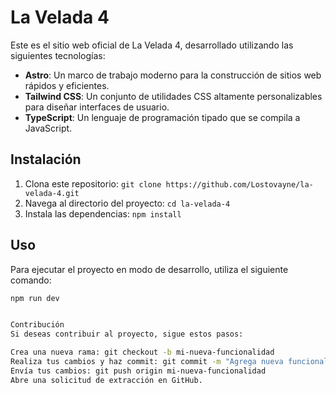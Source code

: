 # La Velada 4

Este es el sitio web oficial de La Velada 4, desarrollado utilizando las siguientes tecnologías:

- **Astro**: Un marco de trabajo moderno para la construcción de sitios web rápidos y eficientes.
- **Tailwind CSS**: Un conjunto de utilidades CSS altamente personalizables para diseñar interfaces de usuario.
- **TypeScript**: Un lenguaje de programación tipado que se compila a JavaScript.

## Instalación

1. Clona este repositorio: `git clone https://github.com/Lostovayne/la-velada-4.git`
2. Navega al directorio del proyecto: `cd la-velada-4`
3. Instala las dependencias: `npm install`

## Uso

Para ejecutar el proyecto en modo de desarrollo, utiliza el siguiente comando:

```bash
npm run dev


Contribución
Si deseas contribuir al proyecto, sigue estos pasos:

Crea una nueva rama: git checkout -b mi-nueva-funcionalidad
Realiza tus cambios y haz commit: git commit -m "Agrega nueva funcionalidad"
Envía tus cambios: git push origin mi-nueva-funcionalidad
Abre una solicitud de extracción en GitHub.